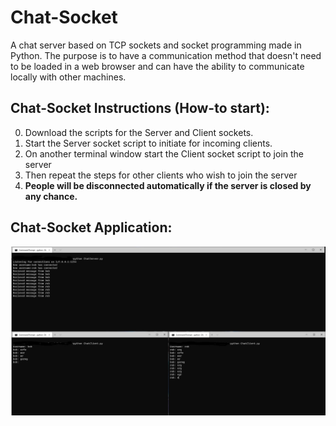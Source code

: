 # Chat-Socket
A chat server based on TCP sockets and socket programming made in Python. The purpose is to have a communication method that doesn't need to be loaded in a web browser and can have the ability to communicate locally with other machines.
## Chat-Socket Instructions (How-to start):
0. Download the scripts for the Server and Client sockets.
1. Start the Server socket script to initiate for incoming clients.
2. On another terminal window start the Client socket script to join the server
3. Then repeat the steps for other clients who wish to join the server
4. **People will be disconnected automatically if the server is closed by any chance.**
## Chat-Socket Application:
![Application-Screen](application.jpg)

